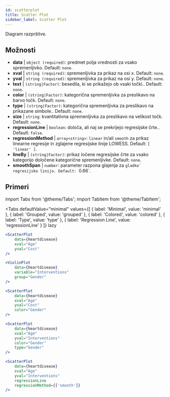 ```yaml
---
id: scatterplot
title: Scatter Plot
sidebar_label: Scatter Plot
---
```


Diagram razpršitve.

## Možnosti

* __data__ | `object (required)`: predmet polja vrednosti za vsako spremenljivko. Default: `none`.
* __xval__ | `string (required)`: spremenljivka za prikaz na osi x. Default: `none`.
* __yval__ | `string (required)`: spremenljivka za prikaz na osi y. Default: `none`.
* __text__ | `(string|Factor)`: besedila, ki se prikažejo ob vsaki točki.. Default: `none`.
* __color__ | `(string|Factor)`: kategorična spremenljivka za preslikavo na barvo točk. Default: `none`.
* __type__ | `(string|Factor)`: kategorična spremenljivka za preslikavo na prikazane simbole.. Default: `none`.
* __size__ | `string`: kvantitativna spremenljivka za preslikavo na velikost točk. Default: `none`.
* __regressionLine__ | `boolean`: določa, ali naj se prekrijejo regresijske črte.. Default: `false`.
* __regressionMethod__ | `array<string>`: `linear` in/ali `smooth` za prikaz linearne regresije in zglajene regresijske linije LOWESS. Default: `[
  'linear'
]`.
* __lineBy__ | `(string|Factor)`: prikaz ločene regresijske črte za vsako kategorijo določene kategorične spremenljivke. Default: `none`.
* __smoothSpan__ | `number`: parameter razpona glajenja za `gladko´ regresijsko linijo. Default: `0.66`.


## Primeri

import Tabs from '@theme/Tabs';
import TabItem from '@theme/TabItem';

<Tabs
    defaultValue="minimal"
    values={[
        { label: 'Minimal', value: 'minimal' },
        { label: 'Grouped', value: 'grouped' },
        { label: 'Colored', value: 'colored' },
        { label: 'Type', value: 'type' },
        { label: 'Regression Line', value: 'regressionLine' }
    ]}
    lazy
>

<TabItem value="minimal">

```jsx live
<ScatterPlot 
    data={heartdisease} 
    xval="Age"
    yval="Cost"
/>
```

</TabItem>


<TabItem value="grouped">

```jsx live
<ViolinPlot 
    data={heartdisease} 
    variable="Interventions"
    group="Gender"
/>
```

</TabItem>

<TabItem value="colored">

```jsx live
<ScatterPlot 
    data={heartdisease} 
    xval="Age"
    yval="Cost"
    color="Gender"
/>
```
</TabItem>

<TabItem value="type">

```jsx live
<ScatterPlot 
    data={heartdisease} 
    xval="Age"
    yval="Interventions"
    color="Gender"
    type="Gender"
/>
```

</TabItem>

<TabItem value="regressionLine">

```jsx live
<ScatterPlot 
    data={heartdisease} 
    xval="Age"
    yval="Interventions"
    regressionLine
    regressionMethod={['smooth']}
/>
```
</TabItem>

</Tabs>

